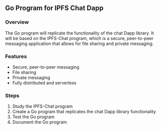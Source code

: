## Go Program for IPFS Chat Dapp

### Overview

The Go program will replicate the functionality of the chat Dapp library. It will be based on the IPFS-Chat program, which is a secure, peer-to-peer messaging application that allows for file sharing and private messaging.

### Features

- Secure, peer-to-peer messaging
- File sharing
- Private messaging
- Fully distributed and serverless

### Steps

1. Study the IPFS-Chat program
2. Create a Go program that replicates the chat Dapp library functionality
3. Test the Go program
4. Document the Go program